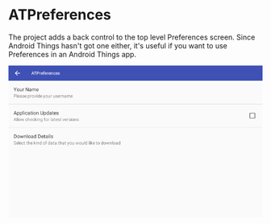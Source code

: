 # ATPreferences
The project adds a back control to the top level Preferences screen. Since Android Things hasn't got one either, it's useful if you want to use Preferences in an Android Things app.


![](/doc/device-2017-09-06-173109.png?raw=true "")
